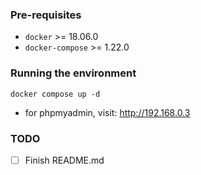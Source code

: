 ### Pre-requisites
* `docker` >= 18.06.0
* `docker-compose` >= 1.22.0

### Running the environment
```shell script
docker compose up -d
```

* for phpmyadmin, visit: <http://192.168.0.3>

### TODO
* [ ] Finish README.md
